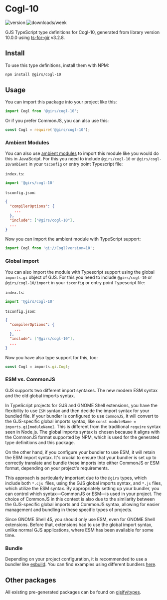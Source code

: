 
# Cogl-10

![version](https://img.shields.io/npm/v/@girs/cogl-10)
![downloads/week](https://img.shields.io/npm/dw/@girs/cogl-10)


GJS TypeScript type definitions for Cogl-10, generated from library version 10.0.0 using [ts-for-gir](https://github.com/gjsify/ts-for-gir) v3.2.8.


## Install

To use this type definitions, install them with NPM:
```bash
npm install @girs/cogl-10
```

## Usage

You can import this package into your project like this:
```ts
import Cogl from '@girs/cogl-10';
```

Or if you prefer CommonJS, you can also use this:
```ts
const Cogl = require('@girs/cogl-10');
```

### Ambient Modules

You can also use [ambient modules](https://github.com/gjsify/ts-for-gir/tree/main/packages/cli#ambient-modules) to import this module like you would do this in JavaScript.
For this you need to include `@girs/cogl-10` or `@girs/cogl-10/ambient` in your `tsconfig` or entry point Typescript file:

`index.ts`:
```ts
import '@girs/cogl-10'
```

`tsconfig.json`:
```json
{
  "compilerOptions": {
    ...
  },
  "include": ["@girs/cogl-10"],
  ...
}
```

Now you can import the ambient module with TypeScript support: 

```ts
import Cogl from 'gi://Cogl?version=10';
```

### Global import

You can also import the module with Typescript support using the global `imports.gi` object of GJS.
For this you need to include `@girs/cogl-10` or `@girs/cogl-10/import` in your `tsconfig` or entry point Typescript file:

`index.ts`:
```ts
import '@girs/cogl-10'
```

`tsconfig.json`:
```json
{
  "compilerOptions": {
    ...
  },
  "include": ["@girs/cogl-10"],
  ...
}
```

Now you have also type support for this, too:

```ts
const Cogl = imports.gi.Cogl;
```


### ESM vs. CommonJS

GJS supports two different import syntaxes. The new modern ESM syntax and the old global imports syntax.

In TypeScript projects for GJS and GNOME Shell extensions, you have the flexibility to use `ESM` syntax and then decide the import syntax for your bundled file. If your bundler is configured to use `CommonJS`, it will convert to the GJS-specific global imports syntax, like `const moduleName = imports.gi[moduleName]`. This is different from the traditional `require` syntax seen in Node.js. The global imports syntax is chosen because it aligns with the CommonJS format supported by NPM, which is used for the generated type definitions and this package.

On the other hand, if you configure your bundler to use ESM, it will retain the ESM import syntax. It's crucial to ensure that your bundler is set up to correctly translate and bundle these imports into either CommonJS or ESM format, depending on your project's requirements.

This approach is particularly important due to the `@girs` types, which include both `*.cjs `files, using the GJS global imports syntax, and `*.js` files, which utilize the ESM syntax. By appropriately setting up your bundler, you can control which syntax—CommonJS or ESM—is used in your project. The choice of CommonJS in this context is also due to the similarity between the GJS-specific global imports and CommonJS syntax, allowing for easier management and bundling in these specific types of projects.

Since GNOME Shell 45, you should only use ESM, even for GNOME Shell extensions. Before that, extensions had to use the global import syntax, unlike normal GJS applications, where ESM has been available for some time.

### Bundle

Depending on your project configuration, it is recommended to use a bundler like [esbuild](https://esbuild.github.io/). You can find examples using different bundlers [here](https://github.com/gjsify/ts-for-gir/tree/main/examples).

## Other packages

All existing pre-generated packages can be found on [gjsify/types](https://github.com/gjsify/types).

